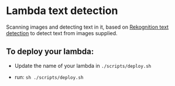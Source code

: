 # Lambda text detection

Scanning images and detecting text in it, based on [Rekognition text detection](https://docs.aws.amazon.com/rekognition/latest/dg/text-detection.html) to detect
text from images supplied.

## To deploy your lambda:

- Update the name of your lambda in ```./scripts/deploy.sh```

- run: ```sh ./scripts/deploy.sh``` 


